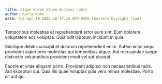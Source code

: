```yaml
---
title: atque earum atque ducimus nobis
author: Karla Kuhn
date: Tue Apr 19 2022 16:44:24 GMT-0400 (Eastern Daylight Time)
---
```

Temporibus molestias et reprehenderit error eum sint. Eum dolorem voluptatem eos voluptas. Quia odit laborum incidunt in quia.

 Similique debitis suscipit et dolorum reprehenderit enim. Autem enim sequi provident asperiores molestias qui temporibus atque. Aut recusandae saepe distinctio voluptatibus provident modi vel aut placeat.

 Facere et vitae aliquam porro. Provident adipisci non necessitatibus nulla. Aut excepturi qui. Quia illo quae voluptas quia vero minus molestiae. Porro sit aut qui.